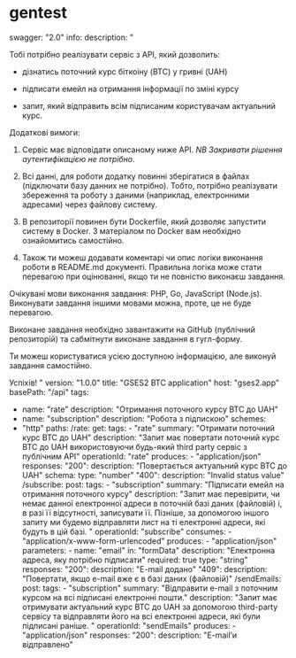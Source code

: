 # gentest

swagger: "2.0"
info:
  description: "
    
Тобі потрібно реалізувати сервіс з АРІ, який дозволить: 

- дізнатись поточний курс біткоіну (BTC) у гривні (UAH)

- підписати емейл на отримання інформації по зміні курсу

- запит, який відправить всім підписаним користувачам актуальний курс. 


Додаткові вимоги:

1. Сервіс має відповідати описаному ниже АРІ. <i>NB Закривати рішення аутентифікацією не потрібно</i>. 

2. Всі данні, для роботи додатку повинні зберігатися в файлах (підключати базу данних не потрібно). Тобто, потрібно реалізувати збереження та роботу з даними (наприклад, електронними адресами) через файлову систему.

3. В репозиторії повинен бути Dockerfile, який дозволяє запустити систему в Docker. З матеріалом по Docker вам необхідно ознайомитись самостійно.

4. Також ти можеш додавати коментарі чи опис логіки виконання роботи в README.md документі. Правильна логіка може стати перевагою при оцінюванні, якщо ти не повністю виконаєш завдання.


Очікувані мови виконання завдання: PHP, Go, JavaScript (Node.js). 
Виконувати завдання іншими мовами можна, проте, це не буде перевагою.

Виконане завдання необхідно завантажити на GitHub (публічний репозиторій) та сабмітнути виконане завдання в гугл-форму.


Ти можеш користуватися усією доступною інформацією, але виконуй завдання самостійно. 

Успіхів!
"
  version: "1.0.0"
  title: "GSES2 BTC application"
host: "gses2.app"
basePath: "/api"
tags:
- name: "rate"
  description: "Отримання поточного курсу BTC до UAH"
- name: "subscription"
  description: "Робота з підпискою"
schemes:
- "http"
paths:
  /rate:
    get:
      tags:
      - "rate"
      summary: "Отримати поточний курс BTC до UAH"
      description: "Запит має повертати поточний курс BTC до UAH використовуючи будь-який third party сервіс з публічним АРІ"
      operationId: "rate"
      produces:
      - "application/json"
      responses:
        "200":
          description: "Повертається актуальний курс BTC до UAH"
          schema:
            type: "number"
        "400":
          description: "Invalid status value"
  /subscribe:
    post:
      tags:
      - "subscription"
      summary: "Підписати емейл на отримання поточного курсу"
      description: "Запит має перевірити, чи немає данної електронної адреси в поточній базі даних (файловій) і, в разі її відсутності, записувати її. Пізніше, за допомогою іншого запиту ми будемо відправляти лист на ті електронні адреси, які будуть в цій базі. "
      operationId: "subscribe"
      consumes:
      - "application/x-www-form-urlencoded"
      produces:
      - "application/json"
      parameters:
      - name: "email"
        in: "formData"
        description: "Електронна адреса, яку потрібно підписати"
        required: true
        type: "string"
      responses:
        "200":
          description: "E-mail додано"
        "409":
          description: "Повертати, якщо e-mail вже є в базі даних (файловій)"
  /sendEmails:
    post:
      tags:
      - "subscription"
      summary: "Відправити e-mail з поточним курсом на всі підписані електронні пошти."
      description: "Запит має отримувати актуальний курс BTC до UAH за допомогою third-party сервісу та відправляти його на всі електронні адреси, які були підписані раніше.  "
      operationId: "sendEmails"
      produces:
      - "application/json"
      responses:
        "200":
          description: "E-mailʼи відправлено"
